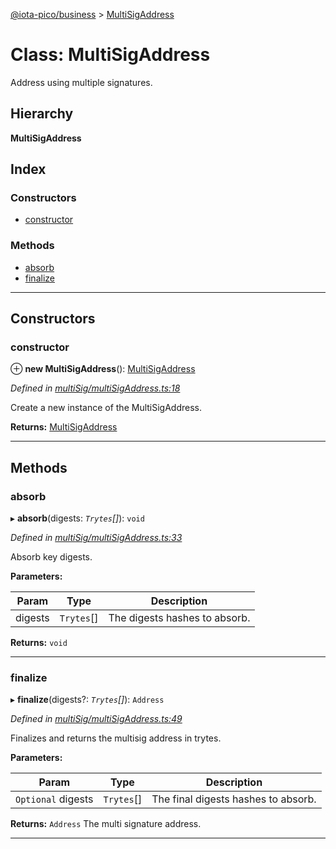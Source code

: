 [@iota-pico/business](../README.md) > [MultiSigAddress](../classes/multisigaddress.md)

# Class: MultiSigAddress

Address using multiple signatures.

## Hierarchy

**MultiSigAddress**

## Index

### Constructors

* [constructor](multisigaddress.md#constructor)

### Methods

* [absorb](multisigaddress.md#absorb)
* [finalize](multisigaddress.md#finalize)

---

## Constructors

<a id="constructor"></a>

###  constructor

⊕ **new MultiSigAddress**(): [MultiSigAddress](multisigaddress.md)

*Defined in [multiSig/multiSigAddress.ts:18](https://github.com/iota-pico/business/blob/d578214/src/multiSig/multiSigAddress.ts#L18)*

Create a new instance of the MultiSigAddress.

**Returns:** [MultiSigAddress](multisigaddress.md)

___

## Methods

<a id="absorb"></a>

###  absorb

▸ **absorb**(digests: *`Trytes`[]*): `void`

*Defined in [multiSig/multiSigAddress.ts:33](https://github.com/iota-pico/business/blob/d578214/src/multiSig/multiSigAddress.ts#L33)*

Absorb key digests.

**Parameters:**

| Param | Type | Description |
| ------ | ------ | ------ |
| digests | `Trytes`[] |  The digests hashes to absorb. |

**Returns:** `void`

___
<a id="finalize"></a>

###  finalize

▸ **finalize**(digests?: *`Trytes`[]*): `Address`

*Defined in [multiSig/multiSigAddress.ts:49](https://github.com/iota-pico/business/blob/d578214/src/multiSig/multiSigAddress.ts#L49)*

Finalizes and returns the multisig address in trytes.

**Parameters:**

| Param | Type | Description |
| ------ | ------ | ------ |
| `Optional` digests | `Trytes`[] |  The final digests hashes to absorb. |

**Returns:** `Address`
The multi signature address.

___

